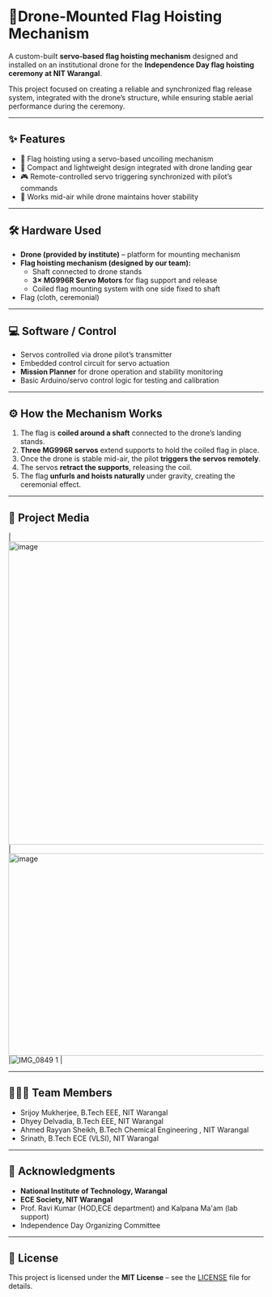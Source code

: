 # 🚁Drone-Mounted Flag Hoisting Mechanism

A custom-built **servo-based flag hoisting mechanism** designed and installed on an institutional drone for the **Independence Day flag hoisting ceremony at NIT Warangal**.  

This project focused on creating a reliable and synchronized flag release system, integrated with the drone’s structure, while ensuring stable aerial performance during the ceremony.  

---

## ✨ Features
- 🎌 Flag hoisting using a servo-based uncoiling mechanism  
- 🔧 Compact and lightweight design integrated with drone landing gear  
- 🎮 Remote-controlled servo triggering synchronized with pilot’s commands  
- 🚁 Works mid-air while drone maintains hover stability  

---

## 🛠️ Hardware Used
- **Drone (provided by institute)** – platform for mounting mechanism  
- **Flag hoisting mechanism (designed by our team):**  
  - Shaft connected to drone stands  
  - **3× MG996R Servo Motors** for flag support and release  
  - Coiled flag mounting system with one side fixed to shaft  
- Flag (cloth, ceremonial)  

---

## 💻 Software / Control
- Servos controlled via drone pilot’s transmitter  
- Embedded control circuit for servo actuation  
- **Mission Planner** for drone operation and stability monitoring  
- Basic Arduino/servo control logic for testing and calibration  

---

## ⚙️ How the Mechanism Works
1. The flag is **coiled around a shaft** connected to the drone’s landing stands.  
2. **Three MG996R servos** extend supports to hold the coiled flag in place.  
3. Once the drone is stable mid-air, the pilot **triggers the servos remotely**.  
4. The servos **retract the supports**, releasing the coil.  
5. The flag **unfurls and hoists naturally** under gravity, creating the ceremonial effect.  


---

## 📸 Project Media
|<img width="600" height="600" alt="image" src="https://github.com/user-attachments/assets/9eb8f4e0-b035-47c7-8254-024ac42541fe" />
 |<img width="600" height="400" alt="image" src="https://github.com/user-attachments/assets/810f3ad0-9262-42cc-ae8d-995919d0639f" />
 |![IMG_0849 1](https://github.com/user-attachments/assets/15375c28-9c45-4070-859e-993c6c0f46ab)
|

---

## 👨‍👩‍👦 Team Members
- Srijoy Mukherjee, B.Tech EEE, NIT Warangal  
- Dhyey Delvadia, B.Tech EEE, NIT Warangal  
- Ahmed Rayyan Sheikh, B.Tech Chemical Engineering , NIT Warangal 
- Srinath, B.Tech ECE (VLSI), NIT Warangal

---

## 🙏 Acknowledgments
- **National Institute of Technology, Warangal**  
- **ECE Society, NIT Warangal**  
- Prof. Ravi Kumar (HOD,ECE department) and Kalpana Ma'am (lab support)  
- Independence Day Organizing Committee  

---

## 📜 License
This project is licensed under the **MIT License** – see the [LICENSE](./LICENSE) file for details.  
